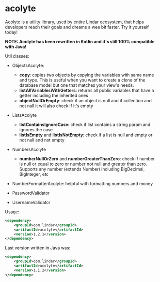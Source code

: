 # acolyte
Acolyte is a utility library, used by entire Lindar ecosystem, that helps developers reach their goals and dreams a wee bit faster. Try it yourself today!

**NOTE: Acolyte has been rewritten in Kotlin and it's still 100% compatible with Java!**

Util classes: 

- ObjectsAcolyte: 
    - **copy**: copies two objects by copying the variables with same name and type. This is useful when you want to create a clone of the database model but one that matches your view's needs.
    - **listAllVariablesWithGetters**: returns all public variables that have a getter including the inherited ones
    - **objectNullOrEmpty**: check if an object is null and if collection and not null it will also check if it's empty
    
- ListsAcolyte    
    - **listContainsIgnoreCase**: check if list contains a string param and ignores the case
    - **listIsEmpty** and **listIsNotEmpty**: check if a list is null and empty or not null and not empty
    
- NumbersAcolyte
    - **numberNullOrZero** and **numberGreaterThanZero**: check if number is null or equal to zero or number not null and greater than zero. Supports any number (extends Number) including BigDecimal, BigInteger, etc
    
- NumberFormatterAcolyte: helpful with formatting numbers and money
- PasswordValidator
- UsernameValidator

Usage: 

```xml
<dependency>
    <groupId>com.lindar</groupId>
    <artifactId>acolyte</artifactId>
    <version>1.2.1</version>
</dependency>
```

Last version written in Java was: 

```xml
<dependency>
    <groupId>com.lindar</groupId>
    <artifactId>acolyte</artifactId>
    <version>1.1.2</version>
</dependency>
```

